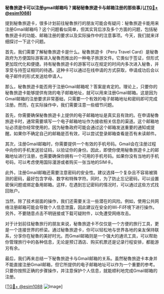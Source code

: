 **秘魯旅遊卡可以注册gmail邮箱吗？揭秘秘魯旅遊卡与邮箱注册的那些事儿[[TG💪+ @esim1088](https://t.me/s/esim1088)]**

提到秘魯旅遊卡，很多计划前往秘魯旅行的朋友可能会有疑问：秘魯旅遊卡能用来注册Gmail邮箱吗？这个问题看似简单，但其实背后涉及多个方面的问题，包括秘魯旅遊卡的功能、邮箱注册的要求以及实际操作中的注意事项。今天，我们就来详细探讨一下这个问题。

首先，我们需要了解秘魯旅遊卡是什么。秘魯旅遊卡（Peru Travel Card）是秘魯政府为方便国际游客进入秘魯而推出的一种电子旅游文件。它类似于签证，但形式更加现代化和便捷。持有秘魯旅遊卡的游客可以在规定的时间内多次进入秘魯，并享受与持签证相同的待遇。这种卡可以通过在线申请的方式获取，申请成功后会以电子邮件的形式发送给申请人。

那么，秘魯旅遊卡能否用于注册Gmail邮箱呢？答案是肯定的。理论上，只要你的秘魯旅遊卡能够提供有效的电子邮箱地址，就可以用来注册Gmail邮箱。这是因为Gmail邮箱的注册要求非常基础，只需要一个有效的电子邮箱地址和密码即可完成注册。然而，在实际操作中，我们需要注意一些细节问题。

首先，你需要确保秘魯旅遊卡上提供的电子邮箱地址是真实且有效的。在申请秘魯旅遊卡时，通常需要填写一个电子邮箱地址作为接收相关信息的渠道。这个邮箱地址必须是你经常使用的，因为秘魯政府可能会通过这个邮箱发送重要的通知或提醒。如果你不确定自己的邮箱是否有效，可以尝试登录邮箱查看是否有未读邮件。

其次，注册Gmail邮箱时，你需要提供一个有效的手机号码。Gmail会在注册过程中向你的手机发送验证码，以验证你的身份。因此，即使你使用秘魯旅遊卡上的邮箱地址进行注册，也需要确保你拥有一个可用的手机号码。如果你没有当地的手机号码，可以考虑使用国际漫游或者购买一张当地的SIM卡。

此外，注册Gmail邮箱还需要注意密码的安全性。建议选择一个复杂且不容易被猜测的密码，最好包含字母、数字和特殊字符。同时，为了防止忘记密码，可以设置密保问题或绑定备用邮箱。这样，在遇到忘记密码的情况时，可以通过这些方式找回账户。

当然，除了技术层面的操作，我们还需要关注一些潜在的风险。例如，使用公共网络注册邮箱可能会导致个人信息泄露，因此建议在安全的Wi-Fi环境下进行操作。另外，不要随意点击不明链接或下载可疑附件，以免遭受网络攻击。

对于计划前往秘魯旅行的朋友来说，秘魯旅遊卡不仅仅是一个方便的旅行工具，更是一个连接世界的桥梁。通过秘魯旅遊卡，你可以轻松地与世界各地的亲友保持联系，分享你在秘魯的美好时光。而Gmail邮箱则是一个强大的通讯工具，可以帮助你管理旅行中的各种信息，无论是预订酒店、购买机票还是记录行程安排，都能游刃有余。

最后，我们再来总结一下秘魯旅遊卡与Gmail邮箱的关系。虽然秘魯旅遊卡本身并不能直接注册Gmail邮箱，但它所提供的电子邮箱地址可以作为一个重要的参考。只要你按照正确的步骤操作，并注意保护个人信息，就能顺利地完成Gmail邮箱的注册。

[[TG💪+ @esim1088](https://t.me/s/esim1088) ![Image](https://i.postimg.cc/4NQfJmqS/Snipaste-2025-05-13-00-14-12.png)]